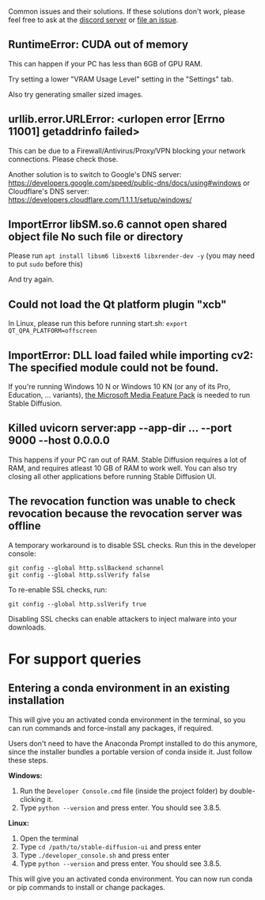 Common issues and their solutions. If these solutions don't work, please feel free to ask at the [discord server](https://discord.com/invite/u9yhsFmEkB) or [file an issue](https://github.com/cmdr2/stable-diffusion-ui/issues).

## RuntimeError: CUDA out of memory
This can happen if your PC has less than 6GB of GPU RAM.

Try setting a lower "VRAM Usage Level" setting in the "Settings" tab.

Also try generating smaller sized images.

## urllib.error.URLError: <urlopen error [Errno 11001] getaddrinfo failed>
This can be due to a Firewall/Antivirus/Proxy/VPN blocking your network connections. Please check those.

Another solution is to switch to Google's DNS server: https://developers.google.com/speed/public-dns/docs/using#windows or Cloudflare's DNS server: https://developers.cloudflare.com/1.1.1.1/setup/windows/

## ImportError libSM.so.6 cannot open shared object file No such file or directory
Please run `apt install libsm6 libxext6 libxrender-dev -y` (you may need to put `sudo` before this)

And try again.

## Could not load the Qt platform plugin "xcb"
In Linux, please run this before running start.sh: `export QT_QPA_PLATFORM=offscreen`

## ImportError: DLL load failed while importing cv2: The specified module could not be found.
If you're running Windows 10 N or Windows 10 KN (or any of its Pro, Education, ... variants), [the Microsoft Media Feature Pack](https://www.microsoft.com/en-us/software-download/mediafeaturepack) is needed to run Stable Diffusion.

## Killed uvicorn server:app --app-dir ... --port 9000 --host 0.0.0.0
This happens if your PC ran out of RAM. Stable Diffusion requires a lot of RAM, and requires atleast 10 GB of RAM to work well. You can also try closing all other applications before running Stable Diffusion UI.

## The revocation function was unable to check revocation because the revocation server was offline
A temporary workaround is to disable SSL checks. Run this in the developer console:
```
git config --global http.sslBackend schannel
git config --global http.sslVerify false
```
To re-enable SSL checks, run:
```
git config --global http.sslVerify true
```
Disabling SSL checks can enable attackers to inject malware into your downloads.

# For support queries
## Entering a conda environment in an existing installation
This will give you an activated conda environment in the terminal, so you can run commands and force-install any packages, if required.

Users don't need to have the Anaconda Prompt installed to do this anymore, since the installer bundles a portable version of conda inside it. Just follow these steps.

**Windows:**
1. Run the `Developer Console.cmd` file (inside the project folder) by double-clicking it.
2. Type `python --version` and press enter. You should see 3.8.5.

**Linux:**
1. Open the terminal
2. Type `cd /path/to/stable-diffusion-ui` and press enter
3. Type `./developer_console.sh` and press enter
4. Type `python --version` and press enter. You should see 3.8.5.

This will give you an activated conda environment. You can now run conda or pip commands to install or change packages.
